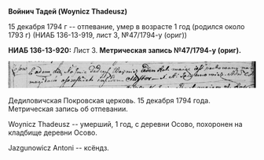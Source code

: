 **Войнич Тадей (Woynicz Thadeusz)**

15 декабря 1794 г -- отпевание, умер в возрасте 1 год (родился около
1793 г) (НИАБ 136-13-919, лист 3, №47/1794-у (ориг))

**НИАБ 136-13-920:** Лист 3. **Метрическая запись №47/1794-у (ориг).**

![](./media/a177b4e085febb2a44596f4742f7a7c53bac2cbb.png)

Дедиловичская Покровская церковь. 15 декабря 1794 года. Метрическая
запись об отпевании.

Woynicz Thadeusz -- умерший, 1 год, с деревни Осово, похоронен на
кладбище деревни Осово.

Jazgunowicz Antoni -- ксёндз.
